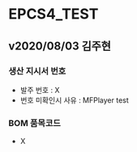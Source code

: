 # EPCS4_TEST

## v2020/08/03 김주현

### 생산 지시서 번호
* 발주 번호 : X
* 번호 미확인시 사유 : MFPlayer test

###  BOM 품목코드
* X
